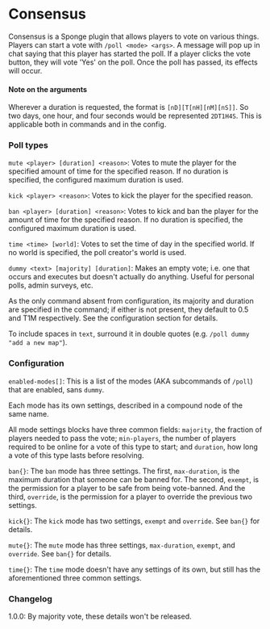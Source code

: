 # Consensus

Consensus is a Sponge plugin that allows players to vote on various things. 
Players can start a vote with `/poll <mode> <args>`. A message will pop up in chat saying that this player has started the poll.
If a player clicks the vote button, they will vote 'Yes' on the poll.
Once the poll has passed, its effects will occur.

#### Note on the arguments
Wherever a duration is requested, the format is `[nD][T[nH][nM][nS]]`.
So two days, one hour, and four seconds would be represented `2DT1H4S`.
This is applicable both in commands and in the config.

### Poll types

`mute <player> [duration] <reason>`: Votes to mute the player for the specified amount of time for the specified reason.
If no duration is specified, the configured maximum duration is used.

`kick <player> <reason>`: Votes to kick the player for the specified reason.

`ban <player> [duration] <reason>`: Votes to kick and ban the player for the amount of time for the specified reason.
If no duration is specified, the configured maximum duration is used.

`time <time> [world]`: Votes to set the time of day in the specified world. 
If no world is specified, the poll creator's world is used.

`dummy <text> [majority] [duration]`: Makes an empty vote; i.e. one that occurs and executes but doesn't actually do anything. 
Useful for personal polls, admin surveys, etc. 

As the only command absent from configuration, its majority and duration are specified in the command; 
if either is not present, they default to 0.5 and T1M respectively. See the configuration section for details.

To include spaces in `text`, surround it in double quotes (e.g. `/poll dummy "add a new map"`).

### Configuration

`enabled-modes[]`: This is a list of the modes (AKA subcommands of `/poll`) that are enabled, sans `dummy`.

Each mode has its own settings, described in a compound node of the same name.

All mode settings blocks have three common fields: `majority`, the fraction of players needed to pass the vote;
`min-players`, the number of players required to be online for a vote of this type to start;
and `duration`, how long a vote of this type lasts before resolving.

`ban{}`: The `ban` mode has three settings. The first, `max-duration`, is the maximum duration that someone can be banned for.
The second, `exempt`, is the permission for a player to be safe from being vote-banned. 
And the third, `override`, is the permission for a player to override the previous two settings.

`kick{}`: The `kick` mode has two settings, `exempt` and `override`. See `ban{}` for details.

`mute{}`: The `mute` mode has three settings, `max-duration`, `exempt`, and `override`. See `ban{}` for details.

`time{}`: The `time` mode doesn't have any settings of its own, but still has the aforementioned three common settings.

### Changelog

1.0.0: By majority vote, these details won't be released.